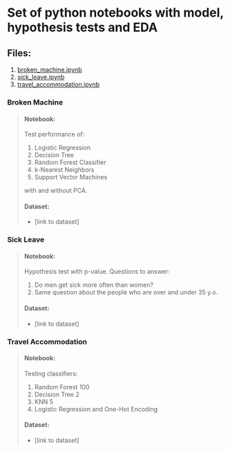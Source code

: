 # Set of python notebooks with model, hypothesis tests and EDA

## Files:
1. [broken_machine.ipynb](#broken-machine)
2. [sick_leave.ipynb](#sick-leave)
3. [travel_accommodation.ipynb](#travel-accommodation)


### Broken Machine

> #### Notebook:
> Test performance of:
> 1. Logistic Regression
> 2. Decision Tree
> 3. Random Forest Classifier
> 4. k-Nearest Neighbors
> 5. Support Vector Machines
> 
> with and without PCA.
> 
> #### Dataset:
> * [link to dataset]

### Sick Leave

> #### Notebook:
> Hypothesis test with p-value.
> Questions to answer:
> 1. Do men get sick more often than women?
> 2. Same question about the people who are over and under 35 y.o.
> 
> #### Dataset:
> * [link to dataset]

### Travel Accommodation

> #### Notebook:
> Testing classifiers:
> 1. Random Forest 100
> 2. Decision Tree 2
> 3. KNN 5
> 4. Logistic Regression
> and One-Hot Encoding
> 
> #### Dataset:
> * [link to dataset]
